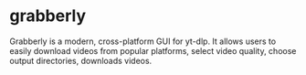 # grabberly
Grabberly is a modern, cross-platform GUI for yt-dlp. It allows users to easily download videos from popular platforms, select video quality, choose output directories, downloads videos.
